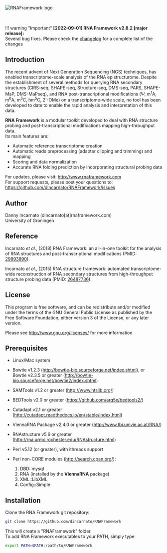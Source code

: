 ![RNAFramework logo](http://www.incarnatolab.com/images/docs/RNAframework/logo_black.png)
<br />  
<br />  

!!! warning "Important"
    __[2022-09-01] RNA Framework v2.8.2 [major release]:__<br/>Several bug fixes. Please check the [changelog](https://github.com/dincarnato/RNAFramework/blob/master/CHANGELOG.md) for a complete list of the changes
    
## Introduction

The recent advent of Next Generation Sequencing (NGS) techniques, has enabled transcriptome-scale analysis of the RNA epistructurome.
Despite the establishment of several methods for querying RNA secondary structures (CIRS-seq, SHAPE-seq, Structure-seq, DMS-seq, PARS, SHAPE-MaP, DMS-MaPseq), and RNA post-transcriptional modifications (&Psi;, m<sup>1</sup>A, m<sup>6</sup>A, m<sup>5</sup>C, hm<sup>5</sup>C, 2'-OMe) on a transcriptome-wide scale, no tool has been developed to date to enable the rapid analysis and interpretation of this data.

__RNA Framework__ is a modular toolkit developed to deal with RNA structure probing and post-transcriptional modifications mapping high-throughput data.  
Its main features are: 

- Automatic reference transcriptome creation
- Automatic reads preprocessing (adapter clipping and trimming) and mapping
- Scoring and data normalization
- Accurate RNA folding prediction by incorporating structural probing data

For updates, please visit: <http://www.rnaframework.com>  
For support requests, please post your questions to: <https://github.com/dincarnato/RNAFramework/issues>


## Author

Danny Incarnato (dincarnato[at]rnaframework.com)<br/>
University of Groningen<br/>


## Reference

Incarnato *et al*., (2018) RNA Framework: an all-in-one toolkit for the analysis of RNA structures and post-transcriptional modifications (PMID: [29893890](https://www.ncbi.nlm.nih.gov/pubmed/29893890)).

Incarnato *et al*., (2015) RNA structure framework: automated transcriptome-wide reconstruction of RNA secondary structures from high-throughput structure probing data (PMID: [26487736](https://www.ncbi.nlm.nih.gov/pubmed/26487736)).


## License

This program is free software, and can be redistribute and/or modified under the terms of the GNU General Public License as published by the Free Software Foundation, either version 3 of the License, or any later version.

Please see <http://www.gnu.org/licenses/> for more information.


## Prerequisites

- Linux/Mac system
- Bowtie v1.2.3 (<http://bowtie-bio.sourceforge.net/index.shtml>), or
  <br/>Bowtie v2.3.5 or greater (<http://bowtie-bio.sourceforge.net/bowtie2/index.shtml>)
- SAMTools v1.2 or greater (<http://www.htslib.org/>)
- BEDTools v2.0 or greater (<https://github.com/arq5x/bedtools2/>)
- Cutadapt v2.1 or greater (<http://cutadapt.readthedocs.io/en/stable/index.html>)
- ViennaRNA Package v2.4.0 or greater (<http://www.tbi.univie.ac.at/RNA/>)
- RNAstructure v5.6 or greater (<http://rna.urmc.rochester.edu/RNAstructure.html>)
- Perl v5.12 (or greater), with ithreads support
- Perl non-CORE modules (<http://search.cpan.org/>):

    1. DBD::mysql    
    3. RNA (installed by the __ViennaRNA__ package)  
    4. XML::LibXML
    5. Config::Simple  


## Installation

Clone the RNA Framework git repository:

```bash
git clone https://github.com/dincarnato/RNAFramework
```
This will create a "RNAFramework" folder.<br />
To add RNA Framework executables to your PATH, simply type:

```bash
export PATH=$PATH:/path/to/RNAFramework
```